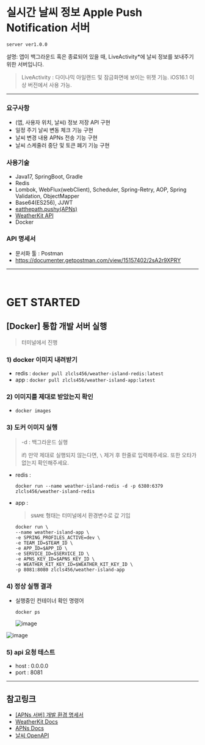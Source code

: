 # 실시간 날씨 정보 Apple Push Notification 서버

`server ver1.0.0`

설명: 앱이 백그라운드 혹은 종료되어 있을 때, LiveActivity*에 날씨 정보를 보내주기 위한 서버입니다.

> LiveActivity : 다이나믹 아일랜드 및 잠금화면에 보이는 위젯 기능. iOS16.1 이상 버전에서 사용 가능.

---


### 요구사항

- (앱, 사용자 위치, 날씨) 정보 저장 API 구현
- 일정 주기 날씨 변동 체크 기능 구현
- 날씨 변경 내용 APNs 전송 기능 구현
- 날씨 스케줄러 중단 및 토큰 폐기 기능 구현

### 사용기술

- Java17, SpringBoot, Gradle
- Redis
- Lombok, WebFlux(webClient), Scheduler, Spring-Retry, AOP, Spring Validation, ObjectMapper
- Base64(ES256), JJWT 
- [eatthepath.pushy(APNs)](https://github.com/jchambers/pushy)
- [WeatherKit API](https://developer.apple.com/documentation/weatherkitrestapi)
- Docker

### API 명세서

- 문서화 툴 : Postman
- https://documenter.getpostman.com/view/15157402/2sA2r9XPRY

---
<br>

# GET STARTED
  
## [Docker] 통합 개발 서버 실행

> 터미널에서 진행

### 1) docker 이미지 내려받기
  - redis : `docker pull zlcls456/weather-island-redis:latest`
  - app   : `docker pull zlcls456/weather-island-app:latest`

### 2) 이미지를 제대로 받았는지 확인
  - `docker images`
 
### 3) 도커 이미지 실행
> -d : 백그라운드 실행
> 
> if) 만약 제대로 실행되지 않는다면, `\` 제거 후 한줄로 입력해주세요. 또한 오타가 없는지 확인해주세요.
  - redis :

        docker run --name weather-island-redis -d -p 6380:6379 zlcls456/weather-island-redis
    
  - app :
    
    > `$NAME` 형태는 터미널에서 환경변수로 값 기입     

        docker run \
        --name weather-island-app \
        -e SPRING_PROFILES_ACTIVE=dev \
        -e TEAM_ID=$TEAM_ID \
        -e APP_ID=$APP_ID \
        -e SERVICE_ID=$SERVICE_ID \
        -e APNS_KEY_ID=$APNS_KEY_ID \
        -e WEATHER_KIT_KEY_ID=$WEATHER_KIT_KEY_ID \
        -p 8081:8080 zlcls456/weather-island-app

### 4) 정상 실행 결과

- 실행중인 컨테이너 확인 명령어

      docker ps

  ![image](https://github.com/Si-Hyeak-KANG/Weather-island_APNs_springboot-server/assets/79829085/3cb2168f-4155-4790-b987-1dc47bdd733a)

  
![image](https://github.com/Si-Hyeak-KANG/Weather-island_APNs_springboot-server/assets/79829085/85b15ca1-d487-4c51-a909-4f124b60a1da)

### 5) api 요청 테스트
  - host : 0.0.0.0
  - port : 8081

---

## 참고링크
- [[APNs 서버] 개발 환경 명세서](https://github.com/Si-Hyeak-KANG/Weather-island_APNs_springboot-server/wiki/%EA%B0%9C%EB%B0%9C%ED%99%98%EA%B2%BD%EB%AA%85%EC%84%B8%EC%84%9C)
- [WeatherKit Docs](https://developer.apple.com/documentation/weatherkitrestapi)
- [APNs Docs](https://developer.apple.com/documentation/usernotifications/setting_up_a_remote_notification_server/sending_notification_requests_to_apns)
- [날씨 OpenAPI](https://openweathermap.org/api/one-call-3#how)
